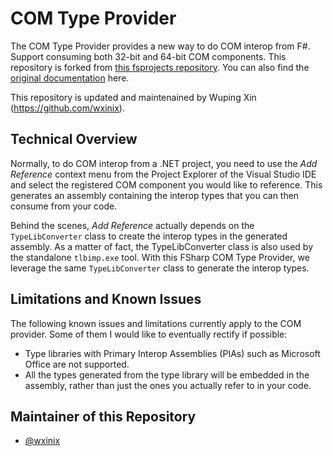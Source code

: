 # COM Type Provider

The COM Type Provider provides a new way to do COM interop from F#. Support consuming both 32-bit and 64-bit COM components. This repository is forked from [this fsprojects repository](https://github.com/fsprojects/FSharp.Interop.ComProvider). You can also find the [original documentation](http://fsprojects.github.io/FSharp.ComProvider/) here.

This repository is updated and maintenained by Wuping Xin (https://github.com/wxinix). 

## Technical Overview

Normally, to do COM interop from a .NET project, you need to use the _Add Reference_ context menu from the Project Explorer of the Visual Studio IDE and select the registered COM component you would like to reference. This generates an assembly containing the interop types that you can then consume from your code.

Behind the scenes, _Add Reference_ actually depends on the `TypeLibConverter` class to create the interop types in the generated assembly. As a matter of fact, the TypeLibConverter class is also used by the standalone `tlbimp.exe` tool. With this FSharp COM Type Provider, we leverage the same `TypeLibConverter` class  to generate the interop types.

## Limitations and Known Issues

The following known issues and limitations currently apply to the COM provider.
Some of them I would like to eventually rectify if possible:

* Type libraries with Primary Interop Assemblies (PIAs) such as Microsoft Office are not supported.
* All the types generated from the type library will be embedded in the assembly, rather than just the ones you actually refer to in your code.

## Maintainer of this Repository
- [@wxinix](https://github.com/wxinix)
